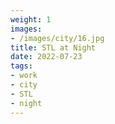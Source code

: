 ```yaml
---
weight: 1
images:
- /images/city/16.jpg
title: STL at Night
date: 2022-07-23
tags:
- work
- city
- STL
- night
---
```

